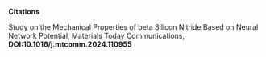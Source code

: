 **Citations**

Study on the Mechanical Properties of beta Silicon Nitride Based on Neural Network Potential, Materials Today Communications, **DOI:10.1016/j.mtcomm.2024.110955**
